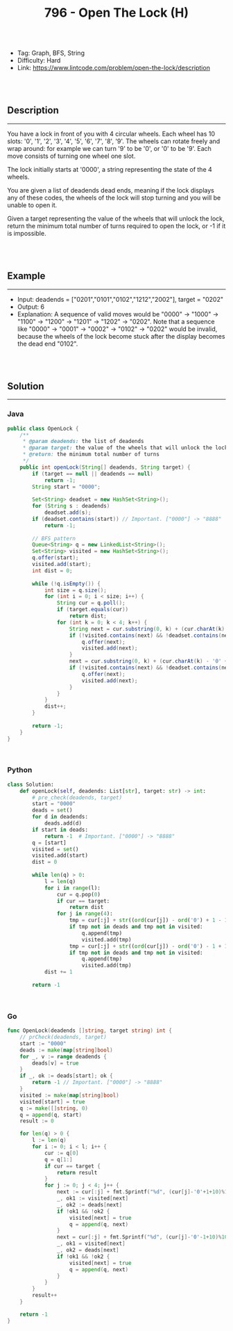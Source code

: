 # <center>796 - Open The Lock (H)</center> 



<br></br>

* Tag: Graph, BFS, String
* Difficulty: Hard
* Link: https://www.lintcode.com/problem/open-the-lock/description

<br></br>



## Description
----
 You have a lock in front of you with 4 circular wheels. Each wheel has 10 slots: '0', '1', '2', '3', '4', '5', '6', '7', '8', '9'. The wheels can rotate freely and wrap around: for example we can turn '9' to be '0', or '0' to be '9'. Each move consists of turning one wheel one slot.

The lock initially starts at '0000', a string representing the state of the 4 wheels.

You are given a list of deadends dead ends, meaning if the lock displays any of these codes, the wheels of the lock will stop turning and you will be unable to open it.

Given a target representing the value of the wheels that will unlock the lock, return the minimum total number of turns required to open the lock, or -1 if it is impossible. 

<br></br>



## Example
----
- Input: deadends = ["0201","0101","0102","1212","2002"], target = "0202"
- Output: 6
- Explanation: A sequence of valid moves would be "0000" -> "1000" -> "1100" -> "1200" -> "1201" -> "1202" -> "0202". Note that a sequence like "0000" -> "0001" -> "0002" -> "0102" -> "0202" would be invalid, because the wheels of the lock become stuck after the display becomes the dead end "0102".

<br></br>



## Solution
----
### Java
```java
public class OpenLock {
	/**
     * @param deadends: the list of deadends
     * @param target: the value of the wheels that will unlock the lock
     * @return: the minimum total number of turns 
     */
    public int openLock(String[] deadends, String target) {
        if (target == null || deadends == null)
            return -1;
        String start = "0000";
    
        Set<String> deadset = new HashSet<String>();
        for (String s : deadends)
            deadset.add(s);
        if (deadset.contains(start)) // Important. ["0000"] -> "8888"
            return -1;
    
        // BFS pattern
        Queue<String> q = new LinkedList<String>();
        Set<String> visited = new HashSet<String>();
        q.offer(start);
        visited.add(start);
        int dist = 0;
    
        while (!q.isEmpty()) {
            int size = q.size();
            for (int i = 0; i < size; i++) {
                String cur = q.poll();
                if (target.equals(cur))
                    return dist;
                for (int k = 0; k < 4; k++) {
                    String next = cur.substring(0, k) + (cur.charAt(k) - '0' - 1 + 10 ) % 10 + cur.substring(k + 1);
                    if (!visited.contains(next) && !deadset.contains(next)) {
                        q.offer(next);
                        visited.add(next);
                    }
                    next = cur.substring(0, k) + (cur.charAt(k) - '0' + 1) % 10 + cur.substring(k + 1);
                    if (!visited.contains(next) && !deadset.contains(next)) {
                        q.offer(next);
                        visited.add(next);
                    }
                }
            }
            dist++;
        }
    
        return -1;
    }
}
```

<br>


### Python
```python
class Solution:
    def openLock(self, deadends: List[str], target: str) -> int:
        # pre_check(deadends, target)
        start = "0000"
        deads = set()
        for d in deadends:
            deads.add(d)
        if start in deads:
            return -1  # Important. ["0000"] -> "8888"
        q = [start]
        visited = set()
        visited.add(start)
        dist = 0
        
        while len(q) > 0:
            l = len(q)
            for i in range(l):
                cur = q.pop(0)
                if cur == target:
                    return dist
                for j in range(4):
                    tmp = cur[:j] + str((ord(cur[j]) - ord('0') + 1 - 10) % 10) + cur[j + 1:]
                    if tmp not in deads and tmp not in visited:
                        q.append(tmp)
                        visited.add(tmp)
                    tmp = cur[:j] + str((ord(cur[j]) - ord('0') - 1 + 10) % 10) + cur[j + 1:]
                    if tmp not in deads and tmp not in visited:
                        q.append(tmp)
                        visited.add(tmp)
            dist += 1
        
        return -1
```

<br>


### Go
```go
func OpenLock(deadends []string, target string) int {
	// prCheck(deadends, target)
	start := "0000"
	deads := make(map[string]bool)
	for _, v := range deadends {
		deads[v] = true
	}
	if _, ok := deads[start]; ok {
		return -1 // Important. ["0000"] -> "8888"
	}
	visited := make(map[string]bool)
	visited[start] = true
	q := make([]string, 0)
	q = append(q, start)
	result := 0

	for len(q) > 0 {
		l := len(q)
		for i := 0; i < l; i++ {
			cur := q[0]
			q = q[1:]
			if cur == target {
				return result
			}
			for j := 0; j < 4; j++ {
				next := cur[:j] + fmt.Sprintf("%d", (cur[j]-'0'+1+10)%10) + cur[j+1:]
				_, ok1 := visited[next]
				_, ok2 := deads[next]
				if !ok1 && !ok2 {
					visited[next] = true
					q = append(q, next)
				}
				next = cur[:j] + fmt.Sprintf("%d", (cur[j]-'0'-1+10)%10) + cur[j+1:]
				_, ok1 = visited[next]
				_, ok2 = deads[next]
				if !ok1 && !ok2 {
					visited[next] = true
					q = append(q, next)
				}
			}
		}
		result++
	}

	return -1
}
```
